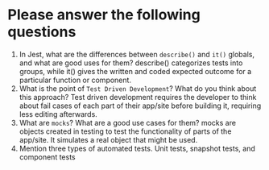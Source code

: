 # Please answer the following questions

1.  In Jest, what are the differences between `describe()` and `it()` globals, and what are good uses for them?
  describe() categorizes tests into groups, while it() gives the written and coded expected outcome for a particular function or component.
2.  What is the point of `Test Driven Development`? What do you think about this approach?
  Test driven development requires the developer to think about fail cases of each part of their app/site before building it, requiring less editing afterwards.
3.  What are `mocks`? What are a good use cases for them?
  mocks are objects created in testing to test the functionality of parts of the app/site. It simulates a real object that might be used.
4.  Mention three types of automated tests.
  Unit tests, snapshot tests, and component tests
